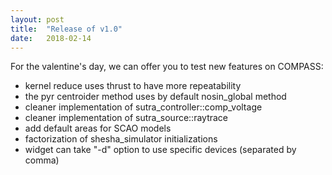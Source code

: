 ```yaml
---
layout: post
title:  "Release of v1.0"
date:   2018-02-14
---
```


For the valentine's day, we can offer you to test new features on COMPASS:

- kernel reduce uses thrust to have more repeatability
- the pyr centroider method uses by default nosin_global method
- cleaner implementation of sutra_controller::comp_voltage
- cleaner implementation of sutra_source::raytrace
- add default areas for SCAO models
- factorization of shesha_simulator initializations
- widget can take "-d" option to use specific devices (separated by comma)
